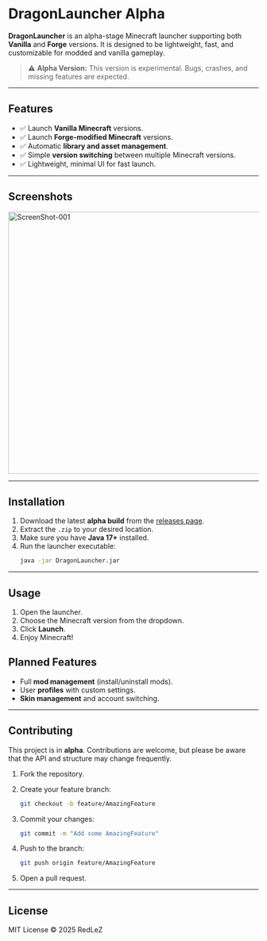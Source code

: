 # DragonLauncher Alpha

**DragonLauncher** is an alpha-stage Minecraft launcher supporting both **Vanilla** and **Forge** versions. It is designed to be lightweight, fast, and customizable for modded and vanilla gameplay.

> ⚠️ **Alpha Version:** This version is experimental. Bugs, crashes, and missing features are expected.

---

## Features

- ✅ Launch **Vanilla Minecraft** versions.
- ✅ Launch **Forge-modified Minecraft** versions.
- ✅ Automatic **library and asset management**.
- ✅ Simple **version switching** between multiple Minecraft versions.
- ✅ Lightweight, minimal UI for fast launch.

---

## Screenshots
<img width="903" height="528" alt="ScreenShot-001" src="https://github.com/user-attachments/assets/111d0989-b57f-4df9-9c9f-6f6ce31a49fe" />



---

## Installation

1. Download the latest **alpha build** from the [releases page](#).
2. Extract the `.zip` to your desired location.
3. Make sure you have **Java 17+** installed.
4. Run the launcher executable:
   ```bash
   java -jar DragonLauncher.jar
   ```

---

## Usage

1. Open the launcher.
2. Choose the Minecraft version from the dropdown.
3. Click **Launch**.
4. Enjoy Minecraft!

## Planned Features

* Full **mod management** (install/uninstall mods).
* User **profiles** with custom settings.
* **Skin management** and account switching.
---

## Contributing

This project is in **alpha**. Contributions are welcome, but please be aware that the API and structure may change frequently.

1. Fork the repository.
2. Create your feature branch:

   ```bash
   git checkout -b feature/AmazingFeature
   ```
3. Commit your changes:

   ```bash
   git commit -m "Add some AmazingFeature"
   ```
4. Push to the branch:

   ```bash
   git push origin feature/AmazingFeature
   ```
5. Open a pull request.

---

## License

MIT License © 2025 RedLeZ
